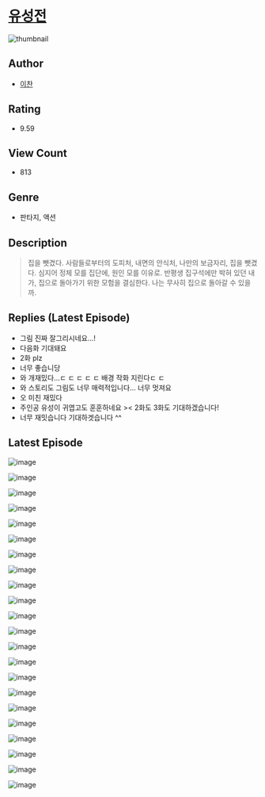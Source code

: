 # [유성전](https://comic.naver.com/bestChallenge/list?titleId=809923)
![thumbnail](https://image-comic.pstatic.net/user_contents_data/challenge_comic/2023/05/23/366740/upload_3977911243458555957_480x623.jpeg)

## Author
- [이찬](https://comic.naver.com/artistTitle?id=366740)

## Rating
- 9.59

## View Count
- 813

## Genre
- 판타지, 액션

## Description
> 집을 뺏겼다. 사람들로부터의 도피처, 내면의 안식처, 나만의 보금자리, 집을 뺏겼다. 심지어 정체 모를 집단에, 원인 모를 이유로. 반평생 집구석에만 박혀 있던 내가, 집으로 돌아가기 위한 모험을 결심한다. 나는 무사히 집으로 돌아갈 수 있을까.

## Replies (Latest Episode)
- 그림 진짜 잘그리시네요...!
- 다음화 기대돼요
- 2화 plz
- 너무 좋습니당
- 와 개재밌다...ㄷ ㄷ ㄷ ㄷ ㄷ 배경 작화 지린다ㄷ ㄷ
- 와 스토리도 그림도 너무 매력적입니다... 너무 멋져요
- 오 미친 재밌다
- 주인공 유성이 귀엽고도 훈훈하네요 >< 2화도 3화도 기대하겠습니다!
- 너무 재밋습니다 기대하겟습니다 ^^

## Latest Episode
![image](https://image-comic.pstatic.net/user_contents_data/challenge_comic/2023/05/23/366740/upload_3616729361639092281.jpeg)

![image](https://image-comic.pstatic.net/user_contents_data/challenge_comic/2023/05/23/366740/upload_7219896032597194596.jpeg)

![image](https://image-comic.pstatic.net/user_contents_data/challenge_comic/2023/05/23/366740/upload_3991369283751194723.jpeg)

![image](https://image-comic.pstatic.net/user_contents_data/challenge_comic/2023/05/23/366740/upload_3847309263741740131.jpeg)

![image](https://image-comic.pstatic.net/user_contents_data/challenge_comic/2023/05/23/366740/upload_7292280185886488419.jpeg)

![image](https://image-comic.pstatic.net/user_contents_data/challenge_comic/2023/05/23/366740/upload_7161346170130215218.jpeg)

![image](https://image-comic.pstatic.net/user_contents_data/challenge_comic/2023/05/23/366740/upload_7016946002334016820.jpeg)

![image](https://image-comic.pstatic.net/user_contents_data/challenge_comic/2023/05/23/366740/upload_7003150632609198945.jpeg)

![image](https://image-comic.pstatic.net/user_contents_data/challenge_comic/2023/05/23/366740/upload_3486175761275303481.jpeg)

![image](https://image-comic.pstatic.net/user_contents_data/challenge_comic/2023/05/23/366740/upload_3760896252648710499.jpeg)

![image](https://image-comic.pstatic.net/user_contents_data/challenge_comic/2023/05/23/366740/upload_3558459669166438193.jpeg)

![image](https://image-comic.pstatic.net/user_contents_data/challenge_comic/2023/05/23/366740/upload_7161111953416794425.jpeg)

![image](https://image-comic.pstatic.net/user_contents_data/challenge_comic/2023/05/23/366740/upload_3991931120435671398.jpeg)

![image](https://image-comic.pstatic.net/user_contents_data/challenge_comic/2023/05/23/366740/upload_3904960871695541606.jpeg)

![image](https://image-comic.pstatic.net/user_contents_data/challenge_comic/2023/05/23/366740/upload_3834921968073847142.jpeg)

![image](https://image-comic.pstatic.net/user_contents_data/challenge_comic/2023/05/23/366740/upload_7004282905458653496.jpeg)

![image](https://image-comic.pstatic.net/user_contents_data/challenge_comic/2023/05/23/366740/upload_4134695202813326690.jpeg)

![image](https://image-comic.pstatic.net/user_contents_data/challenge_comic/2023/05/23/366740/upload_3918757535114421298.jpeg)

![image](https://image-comic.pstatic.net/user_contents_data/challenge_comic/2023/05/23/366740/upload_4063427973002388022.jpeg)

![image](https://image-comic.pstatic.net/user_contents_data/challenge_comic/2023/05/23/366740/upload_3689354338925884773.jpeg)

![image](https://image-comic.pstatic.net/user_contents_data/challenge_comic/2023/05/23/366740/upload_3977633282537109046.jpeg)

![image](https://image-comic.pstatic.net/user_contents_data/challenge_comic/2023/05/23/366740/upload_3559078681377923896.jpeg)
